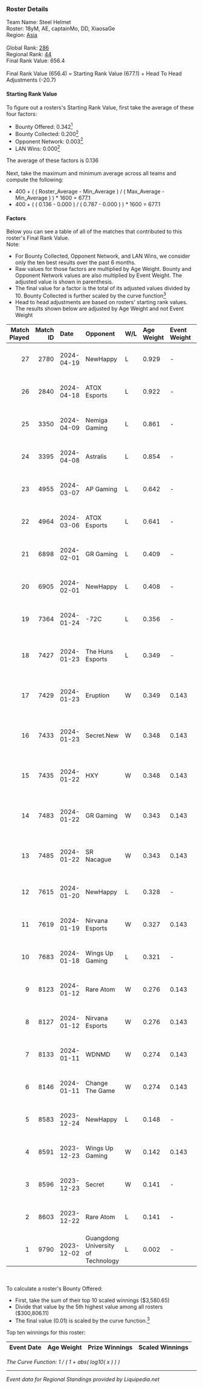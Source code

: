 ### Roster Details<br />
Team Name: Steel Helmet<br />
Roster: 18yM, AE, captainMo, DD, XiaosaGe<br />
Region: [Asia]( ../standings_asia.md)<br />
<br />
Global Rank: [286](../standings_global.md)<br />
Regional Rank: [44]( ../standings_asia.md)<br />
Final Rank Value:  656.4<br />
<br />
Final Rank Value (656.4) = Starting Rank Value (677.1) + Head To Head Adjustments (-20.7)<br />

#### Starting Rank Value<br />
To figure out a rosters's Starting Rank Value, first take the average of these four factors:<br />
- Bounty Offered: 0.342[<sup>1</sup>](#table2)
- Bounty Collected: 0.200[<sup>2</sup>](#table1)
- Opponent Network: 0.003[<sup>2</sup>](#table1)
- LAN Wins: 0.000[<sup>2</sup>](#table1)

The average of these factors is 0.136<br />
<br />
Next, take the maximum and minimum average across all teams and compute the following:<br />
- 400 + ( ( Roster_Average - Min_Average ) / ( Max_Average - Min_Average ) ) * 1600 = 677.1
- 400 + ( ( 0.136 - 0.000 ) / ( 0.787 - 0.000 ) ) * 1600 = 677.1


#### Factors<br />
Below you can see a table of all of the matches that contributed to this roster's Final Rank Value.<br />
Note:<br />

- For Bounty Collected, Opponent Network, and LAN Wins, we consider only the ten best results over the past 6 months.
- Raw values for those factors are multiplied by Age Weight. Bounty and Opponent Network values are also multiplied by Event Weight. The adjusted value is shown in parenthesis.
- The final value for a factor is the total of its adjusted values divided by 10. Bounty Collected is further scaled by the curve function[<sup>3</sup>](#curveFunction)
- Head to head adjustments are based on rosters' starting rank values. The results shown below are adjusted by Age Weight and not Event Weight
<span id="table1"></span><br />


| Match Played | Match ID | Date       | Opponent                           | W/L | Age Weight | Event Weight | Bounty Collected | Opponent Network | LAN Wins  | H2H Adj. | Roster                                   |
| -: | -: | :- | :- | :- | :- | :- | :- | :- | :- | -: | :- |
|           27 |     2780 | 2024-04-19 | NewHappy                           | L   | 0.929      | -            | -                | -                | -         |   -12.08 | 18yM, AE, captainMo, DD, XiaosaGe        |
|           26 |     2840 | 2024-04-18 | ATOX Esports                       | L   | 0.922      | -            | -                | -                | -         |    -1.86 | 18yM, AE, captainMo, DD, XiaosaGe        |
|           25 |     3350 | 2024-04-09 | Nemiga Gaming                      | L   | 0.861      | -            | -                | -                | -         |    -1.44 | 18yM, AE, captainMo, DD, XiaosaGe        |
|           24 |     3395 | 2024-04-08 | Astralis                           | L   | 0.854      | -            | -                | -                | -         |    -0.13 | 18yM, AE, captainMo, DD, XiaosaGe        |
|           23 |     4955 | 2024-03-07 | AP Gaming                          | L   | 0.642      | -            | -                | -                | -         |    -4.96 | 18yM, AE, captainMo, DD, XiaosaGe        |
|           22 |     4964 | 2024-03-06 | ATOX Esports                       | L   | 0.641      | -            | -                | -                | -         |    -0.91 | 18yM, AE, captainMo, ChildKing, XiaosaGe |
|           21 |     6898 | 2024-02-01 | GR Gaming                          | L   | 0.409      | -            | -                | -                | -         |    -4.75 | 18yM, AE, captainMo, DD, XiaosaGe        |
|           20 |     6905 | 2024-02-01 | NewHappy                           | L   | 0.408      | -            | -                | -                | -         |    -6.44 | 18yM, AE, captainMo, DD, XiaosaGe        |
|           19 |     7364 | 2024-01-24 | -72C                               | L   | 0.356      | -            | -                | -                | -         |    -4.74 | 18yM, AE, Attacker, captainMo, XiaosaGe  |
|           18 |     7427 | 2024-01-23 | The Huns Esports                   | L   | 0.349      | -            | -                | -                | -         |    -2.70 | 18yM, Attacker, captainMo, DD, XiaosaGe  |
|           17 |     7429 | 2024-01-23 | Eruption                           | W   | 0.349      | 0.143        | 0.000 (0.000)    | 0.064 (0.003)    | 0 (0.000) |     4.20 | 18yM, Attacker, captainMo, DD, XiaosaGe  |
|           16 |     7433 | 2024-01-23 | Secret.New                         | W   | 0.348      | 0.143        | 0.000 (0.000)    | 0.010 (0.000)    | 0 (0.000) |     1.84 | 18yM, Attacker, captainMo, DD, XiaosaGe  |
|           15 |     7435 | 2024-01-22 | HXY                                | W   | 0.348      | 0.143        | 0.000 (0.000)    | -                | 0 (0.000) |     1.81 | 18yM, Attacker, captainMo, DD, XiaosaGe  |
|           14 |     7483 | 2024-01-22 | GR Gaming                          | W   | 0.343      | 0.143        | 0.007 (0.000)    | 0.428 (0.021)    | 0 (0.000) |     6.82 | 18yM, Attacker, captainMo, DD, XiaosaGe  |
|           13 |     7485 | 2024-01-22 | SR Nacague                         | W   | 0.343      | 0.143        | 0.000 (0.000)    | 0.013 (0.001)    | 0 (0.000) |     1.86 | 18yM, Attacker, captainMo, DD, XiaosaGe  |
|           12 |     7615 | 2024-01-20 | NewHappy                           | L   | 0.328      | -            | -                | -                | -         |    -5.10 | 18yM, AE, captainMo, DD, XiaosaGe        |
|           11 |     7619 | 2024-01-19 | Nirvana Esports                    | W   | 0.327      | 0.143        | 0.000 (0.000)    | 0.015 (0.001)    | 0 (0.000) |     1.80 | 18yM, AE, captainMo, DD, XiaosaGe        |
|           10 |     7683 | 2024-01-18 | Wings Up Gaming                    | L   | 0.321      | -            | -                | -                | -         |    -5.05 | 18yM, AE, captainMo, DD, XiaosaGe        |
|            9 |     8123 | 2024-01-12 | Rare Atom                          | W   | 0.276      | 0.143        | 0.011 (0.000)    | 0.139 (0.005)    | 0 (0.000) |     4.68 | 18yM, AE, captainMo, DD, XiaosaGe        |
|            8 |     8127 | 2024-01-12 | Nirvana Esports                    | W   | 0.276      | 0.143        | 0.000 (0.000)    | 0.015 (0.001)    | 0 (0.000) |     1.54 | 18yM, AE, captainMo, DD, XiaosaGe        |
|            7 |     8133 | 2024-01-11 | WDNMD                              | W   | 0.274      | 0.143        | -                | 0.008 (0.000)    | 0 (0.000) |     2.45 | 18yM, AE, captainMo, DD, XiaosaGe        |
|            6 |     8146 | 2024-01-11 | Change The Game                    | W   | 0.274      | 0.143        | 0.003 (0.000)    | 0.022 (0.001)    | 0 (0.000) |     3.81 | 18yM, AE, captainMo, DD, XiaosaGe        |
|            5 |     8583 | 2023-12-24 | NewHappy                           | L   | 0.148      | -            | -                | -                | -         |    -2.35 | 18yM, AE, captainMo, DD, XiaosaGe        |
|            4 |     8591 | 2023-12-23 | Wings Up Gaming                    | W   | 0.142      | 0.143        | 0.006 (0.000)    | 0.086 (0.002)    | -         |     2.23 | 18yM, AE, captainMo, DD, XiaosaGe        |
|            3 |     8596 | 2023-12-23 | Secret                             | W   | 0.141      | -            | -                | -                | -         |     0.80 | 18yM, AE, captainMo, DD, XiaosaGe        |
|            2 |     8603 | 2023-12-22 | Rare Atom                          | L   | 0.141      | -            | -                | -                | -         |    -2.03 | 18yM, AE, captainMo, DD, XiaosaGe        |
|            1 |     9790 | 2023-12-02 | Guangdong University of Technology | L   | 0.002      | -            | -                | -                | -         |    -0.04 | 18yM, AE, captainMo, DD, xiaosaGe        |

<br />
<span id="table2"></span><br />
To calculate a roster's Bounty Offered:<br />

- First, take the sum of their top 10 scaled winnings ($3,580.65)
- Divide that value by the 5th highest value among all rosters ($300,806.11)
- The final value (0.01) is scaled by the curve function.[<sup>3</sup>](#curveFunction)

Top ten winnings for this roster:<br />

| Event Date | Age Weight | Prize Winnings | Scaled Winnings |
| :- | -: | :- | :- |


<span id="curveFunction"></span>_The Curve Function: 1 / ( 1 + abs( log10( x ) ) )_<br />

---
_Event data for Regional Standings provided by Liquipedia.net_<br />
